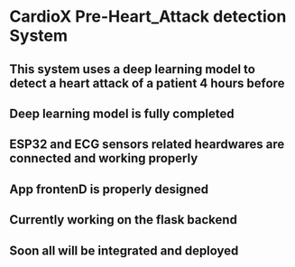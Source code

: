 # CardioX Pre-Heart_Attack detection System

## This system uses a deep learning model to detect a heart attack of a patient 4 hours before

## Deep learning model is fully completed
## ESP32 and ECG sensors related heardwares are connected and working properly
## App frontenD is properly designed
## Currently working on the flask backend
## Soon all will be integrated and deployed
